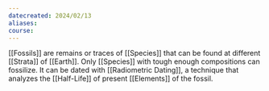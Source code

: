 ```yaml
---
datecreated: 2024/02/13
aliases: 
course:
---
```

[[Fossils]] are remains or traces of [[Species]] that can be found at different [[Strata]] of [[Earth]]. Only [[Species]] with tough enough compositions can fossilize. It can be dated with [[Radiometric Dating]], a technique that analyzes the [[Half-Life]] of present [[Elements]] of the fossil.